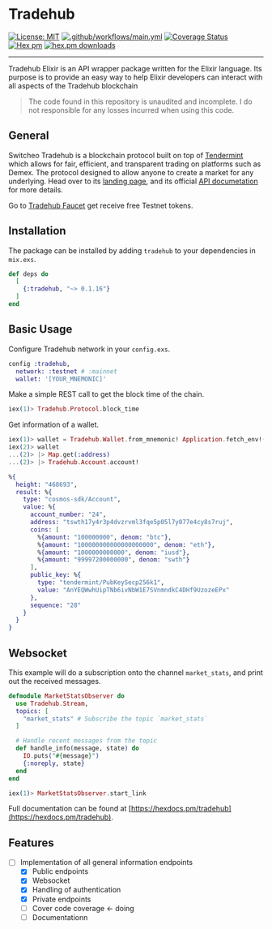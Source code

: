 # Tradehub

[![License: MIT](https://img.shields.io/badge/License-MIT-yellow.svg)](https://opensource.org/licenses/MIT)
[![.github/workflows/main.yml](https://github.com/anhmv/tradehub-elixir/actions/workflows/main.yml/badge.svg?branch=master)](https://github.com/anhmv/tradehub-elixir/actions/workflows/main.yml)
[![Coverage Status](https://coveralls.io/repos/github/anhmv/tradehub-elixir/badge.svg?branch=master)](https://coveralls.io/github/anhmv/tradehub-elixir?branch=master)
[![Hex pm](https://img.shields.io/hexpm/v/tradehub.svg?style=flat)](https://hex.pm/packages/tradehub)
[![hex.pm downloads](https://img.shields.io/hexpm/dt/tradehub.svg?style=flat)](https://hex.pm/packages/tradehub)

---

Tradehub Elixir is an API wrapper package written for the Elixir language.
Its purpose is to provide an easy way to help Elixir developers can interact with all aspects of the Tradehub blockchain

> The code found in this repository is unaudited and incomplete. I do not responsible for any losses incurred when using this code.

## General

Switcheo Tradehub is a blockchain protocol built on top of [Tendermint](https://tendermint.com) which allows for fair,
efficient, and transparent trading on platforms such as Demex. The protocol designed to allow anyone to create a market
for any underlying. Head over to its [landing page](https://www.switcheo.com/), and its official
[API documetation](https://docs.switcheo.org) for more details.

Go to [Tradehub Faucet](https://t.me/the_tradehub_bot) get receive free Testnet tokens.

## Installation

The package can be installed by adding `tradehub` to your dependencies in `mix.exs`.

``` elixir
def deps do
  [
    {:tradehub, "~> 0.1.16"}
  ]
end
```

## Basic Usage

Configure Tradehub network in your `config.exs`.

``` elixir
config :tradehub,
  network: :testnet # :mainnet
  wallet: '[YOUR_MNEMONIC]'
```

Make a simple REST call to get the block time of the chain.

``` elixir
iex(1)> Tradehub.Protocol.block_time
```

Get information of a wallet.

``` elixir
iex(1)> wallet = Tradehub.Wallet.from_mnemonic! Application.fetch_env!(:tradehub, :wallet)
iex(2)> wallet
...(2)> |> Map.get(:address)
...(2)> |> Tradehub.Account.account!
```

``` elixir
%{
  height: "468693",
  result: %{
    type: "cosmos-sdk/Account",
    value: %{
      account_number: "24",
      address: "tswth17y4r3p4dvzrvml3fqe5p05l7y077e4cy8s7ruj",
      coins: [
        %{amount: "100000000", denom: "btc"},
        %{amount: "100000000000000000000", denom: "eth"},
        %{amount: "1000000000000", denom: "iusd"},
        %{amount: "99997200000000", denom: "swth"}
      ],
      public_key: %{
        type: "tendermint/PubKeySecp256k1",
        value: "AnYEQWwhUipTNb6ivNbW1E7SVnmndkC4DHf9UzozeEPx"
      },
      sequence: "28"
    }
  }
}
```

## Websocket

This example will do a subscription onto the channel `market_stats`, and print out the received messages.

``` elixir
defmodule MarketStatsObserver do
  use Tradehub.Stream,
  topics: [
    "market_stats" # Subscribe the topic `market_stats`
  ]

  # Handle recent messages from the topic
  def handle_info(message, state) do
    IO.puts("#{message}")
    {:noreply, state}
  end
end
```

``` elixir
iex(1)> MarketStatsObserver.start_link
```

Full documentation can be found at [https://hexdocs.pm/tradehub](https://hexdocs.pm/tradehub).

## Features

* [ ] Implementation of all general information endpoints
  * [x] Public endpoints
  * [x] Websocket
  * [x] Handling of authentication
  * [x] Private endpoints
  * [ ] Cover code coverage <- doing
  * [ ] Documentationn
